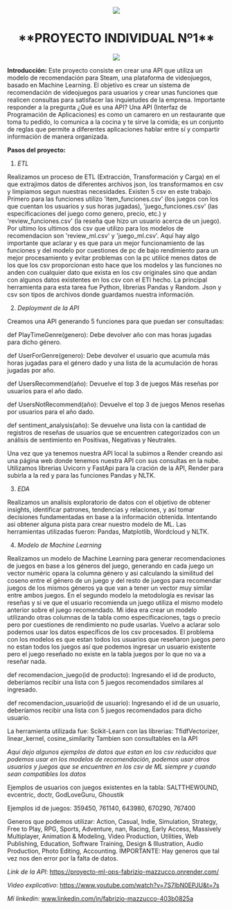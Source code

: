 <p align=center><img src=https://d31uz8lwfmyn8g.cloudfront.net/Assets/logo-henry-white-lg.png><p>

<h1 align=center> **PROYECTO INDIVIDUAL Nº1** </h1>

<p align=center><img src=https://static.vecteezy.com/system/resources/previews/020/975/557/original/steam-logo-steam-icon-transparent-free-png.png><p>

**Introducción:**
Este proyecto consiste en crear una API que utiliza un modelo de recomendación para Steam, una plataforma de videojuegos, basado en Machine Learning. El objetivo es crear un sistema de recomendación de videojuegos para usuarios y crear unas funciones que realicen consultas para satisfacer las inquietudes de la empresa. Importante responder a la pregunta ¿Qué es una API? Una API (Interfaz de Programación de Aplicaciones) es como un camarero en un restaurante que toma tu pedido, lo comunica a la cocina y te sirve la comida; es un conjunto de reglas que permite a diferentes aplicaciones hablar entre sí y compartir información de manera organizada.

**Pasos del proyecto:**
1. *ETL*

Realizamos un proceso de ETL (Extracción, Transformación y Carga) en el que extrajimos datos de diferentes archivos json, los transformamos en csv y limpiamos segun nuestras necesidades. Existen 5 csv en este trabajo. Primero para las funciones utilizo 'item_funciones.csv' (los juegos con los que cuentan los usuarios y sus horas jugadas), 'juego_funciones.csv' (las especificaciones del juego como genero, precio, etc.) y 'review_funciones.csv' (la reseña que hizo un usuario acerca de un juego). Por ultimo los ultimos dos csv que utilizo para los modelos de recomendacion son 'review_ml.csv' y 'juego_ml.csv'. Aquí hay algo importante que aclarar y es que para un mejor funcionamiento de las funciones y del modelo por cuestiones de pc de bajo rendimiento para un mejor procesamiento y evitar problemas con la pc utilicé menos datos de los que los csv proporcionan esto hace que los modelos y las funciones no anden con cualquier dato que exista en los csv originales sino que andan con algunos datos existentes en los csv con el ETl hecho. La principal herramienta para esta tarea fue Python, librerias Pandas y Random. Json y csv son tipos de archivos donde guardamos nuestra información.

2. *Deployment de la API*

Creamos una API generando 5 funciones para que puedan ser consultadas:

def PlayTimeGenre(genero): Debe devolver año con mas horas jugadas para dicho género.

def UserForGenre(genero): Debe devolver el usuario que acumula más horas jugadas para el género dado y una lista de la acumulación de horas jugadas por año. 

def UsersRecommend(año): Devuelve el top 3 de juegos Más reseñas por usuarios para el año dado.  

def UsersNotRecommend(año): Devuelve el top 3 de juegos Menos reseñas por usuarios para el año dado. 

def sentiment_analysis(año): Se devuelve una lista con la cantidad de registros de reseñas
de usuarios que se encuentren categorizados con un análisis de sentimiento en Positivas, Negativas y Neutrales. 

Una vez que ya tenemos nuestra API local la subimos a Render creando asi una página web donde tenemos nuestra API con sus consultas en la nube. Utilizamos librerias Uvicorn y FastApi para la cración de la API, Render para subirla a la red y para las funciones Pandas y NLTK.

3. *EDA*

Realizamos un analisis exploratorio de datos con el objetivo de obtener insights, identificar patrones, tendencias y relaciones, y así tomar decisiones fundamentadas en base a la información obtenida. Intentando asi obtener alguna pista para crear nuestro modelo de ML. Las herramientas utilizadas fueron:  Pandas, Matplotlib, Wordcloud y NLTK.

4. *Modelo de Machine Learning*

Realizamos un modelo de Machine Learning para generar recomendaciones de juegos en base a los géneros del juego, generando en cada juego un vector numéric opara la columna género y asi calculando la similitud del coseno entre el género de un juego y del resto de juegos para recomendar juegos de los mismos géneros ya que van a tener un vector muy similar entre ambos juegos. En el segundo modelo la metodología es revisar las reseñas y si ve que el usuario recomienda un juego utiliza el mismo modelo anterior sobre el juego recomendado. Mi idea era crear un modelo utilizando otras columnas de la tabla como especificaciones, tags o precio pero por cuestiones de rendimiento no pude usarlas. Vuelvo a aclarar solo podemos usar los datos específicos de los csv procesados. El problema con los modelos es que estan todos los usuarios que reseñaron juegos pero no estan todos los juegos así que podemos ingresar un usuario existente pero el juego reseñado no existe en la tabla juegos por lo que no va a reseñar nada.  

def recomendacion_juego(id de producto): Ingresando el id de producto, deberíamos recibir una lista con 5 juegos recomendados similares al ingresado.


def recomendacion_usuario(id de usuario): Ingresando el id de un usuario, deberíamos recibir una lista con 5 juegos recomendados para dicho usuario. 

La herramienta utilizada fue: Scikit-Learn con las librerias: TfidfVectorizer, linear_kernel, cosine_similarity Tambien son consultables en la API


*Aqui dejo algunos ejemplos de datos que estan en los csv reducidos que podemos usar en los modelos de recomendación, podemos usar otros usuarios y juegos que se encuentren en los csv de ML siempre y cuando sean compatibles los datos*

Ejemplos de usuarios con juegos existentes en la tabla: SALTTHEW0UND, evcentric, doctr, GodLoveGuru, Ghoustik

Ejemplos id de juegos: 359450, 761140, 643980, 670290, 767400

Generos que podemos utilizar: Action, Casual, Indie, Simulation, Strategy, Free to Play, RPG, Sports, Adventure, nan, Racing, Early Access, Massively Multiplayer, Animation &amp; Modeling, Video Production, Utilities, Web Publishing, Education, Software Training, Design &amp; Illustration, Audio Production, Photo Editing, Accounting. IMPORTANTE: Hay generos que tal vez nos den error por la falta de datos.

*Link de la API*: https://proyecto-ml-ops-fabrizio-mazzucco.onrender.com/

*Video explicativo*: https://www.youtube.com/watch?v=7S7lbN0EPJU&t=7s

*Mi linkedin*: www.linkedin.com/in/fabrizio-mazzucco-403b0825a
